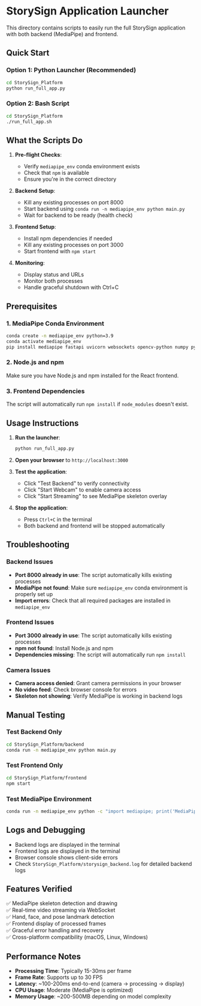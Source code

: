 # StorySign Application Launcher

This directory contains scripts to easily run the full StorySign application with both backend (MediaPipe) and frontend.

## Quick Start

### Option 1: Python Launcher (Recommended)

```bash
cd StorySign_Platform
python run_full_app.py
```

### Option 2: Bash Script

```bash
cd StorySign_Platform
./run_full_app.sh
```

## What the Scripts Do

1. **Pre-flight Checks**:

   - Verify `mediapipe_env` conda environment exists
   - Check that `npm` is available
   - Ensure you're in the correct directory

2. **Backend Setup**:

   - Kill any existing processes on port 8000
   - Start backend using `conda run -n mediapipe_env python main.py`
   - Wait for backend to be ready (health check)

3. **Frontend Setup**:

   - Install npm dependencies if needed
   - Kill any existing processes on port 3000
   - Start frontend with `npm start`

4. **Monitoring**:
   - Display status and URLs
   - Monitor both processes
   - Handle graceful shutdown with Ctrl+C

## Prerequisites

### 1. MediaPipe Conda Environment

```bash
conda create -n mediapipe_env python=3.9
conda activate mediapipe_env
pip install mediapipe fastapi uvicorn websockets opencv-python numpy pydantic
```

### 2. Node.js and npm

Make sure you have Node.js and npm installed for the React frontend.

### 3. Frontend Dependencies

The script will automatically run `npm install` if `node_modules` doesn't exist.

## Usage Instructions

1. **Run the launcher**:

   ```bash
   python run_full_app.py
   ```

2. **Open your browser** to `http://localhost:3000`

3. **Test the application**:

   - Click "Test Backend" to verify connectivity
   - Click "Start Webcam" to enable camera access
   - Click "Start Streaming" to see MediaPipe skeleton overlay

4. **Stop the application**:
   - Press `Ctrl+C` in the terminal
   - Both backend and frontend will be stopped automatically

## Troubleshooting

### Backend Issues

- **Port 8000 already in use**: The script automatically kills existing processes
- **MediaPipe not found**: Make sure `mediapipe_env` conda environment is properly set up
- **Import errors**: Check that all required packages are installed in `mediapipe_env`

### Frontend Issues

- **Port 3000 already in use**: The script automatically kills existing processes
- **npm not found**: Install Node.js and npm
- **Dependencies missing**: The script will automatically run `npm install`

### Camera Issues

- **Camera access denied**: Grant camera permissions in your browser
- **No video feed**: Check browser console for errors
- **Skeleton not showing**: Verify MediaPipe is working in backend logs

## Manual Testing

### Test Backend Only

```bash
cd StorySign_Platform/backend
conda run -n mediapipe_env python main.py
```

### Test Frontend Only

```bash
cd StorySign_Platform/frontend
npm start
```

### Test MediaPipe Environment

```bash
conda run -n mediapipe_env python -c "import mediapipe; print('MediaPipe OK')"
```

## Logs and Debugging

- Backend logs are displayed in the terminal
- Frontend logs are displayed in the terminal
- Browser console shows client-side errors
- Check `StorySign_Platform/storysign_backend.log` for detailed backend logs

## Features Verified

✅ MediaPipe skeleton detection and drawing  
✅ Real-time video streaming via WebSocket  
✅ Hand, face, and pose landmark detection  
✅ Frontend display of processed frames  
✅ Graceful error handling and recovery  
✅ Cross-platform compatibility (macOS, Linux, Windows)

## Performance Notes

- **Processing Time**: Typically 15-30ms per frame
- **Frame Rate**: Supports up to 30 FPS
- **Latency**: ~100-200ms end-to-end (camera → processing → display)
- **CPU Usage**: Moderate (MediaPipe is optimized)
- **Memory Usage**: ~200-500MB depending on model complexity
